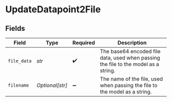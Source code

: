 # UpdateDatapoint2File


## Fields

| Field                                                                              | Type                                                                               | Required                                                                           | Description                                                                        |
| ---------------------------------------------------------------------------------- | ---------------------------------------------------------------------------------- | ---------------------------------------------------------------------------------- | ---------------------------------------------------------------------------------- |
| `file_data`                                                                        | *str*                                                                              | :heavy_check_mark:                                                                 | The base64 encoded file data, used when passing the file to the model as a string. |
| `filename`                                                                         | *Optional[str]*                                                                    | :heavy_minus_sign:                                                                 | The name of the file, used when passing the file to the model as a string.         |